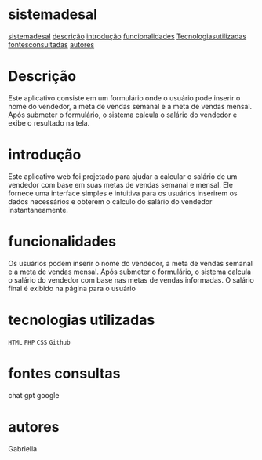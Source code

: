 # sistemadesal
[sistemadesal](#sistemadesal)
[descrição](#descri%C3%A7%C3%A3o)
[introdução](#introdu%C3%A7%C3%A3o)
[funcionalidades](#funcionalidades)
[Tecnologiasutilizadas](#tecnologias-utilizadas)
[fontesconsultadas](#fontes-consultas)
[autores](#autores)


# Descrição
Este aplicativo consiste em um formulário onde o usuário pode inserir o nome do vendedor, a meta de vendas semanal e a meta de vendas mensal. Após submeter o formulário, o sistema calcula o salário do vendedor e exibe o resultado na tela.

# introdução
Este aplicativo web foi projetado para ajudar a calcular o salário de um vendedor com base em suas metas de vendas semanal e mensal. Ele fornece uma interface simples e intuitiva para os usuários inserirem os dados necessários e obterem o cálculo do salário do vendedor instantaneamente.

# funcionalidades
Os usuários podem inserir o nome do vendedor, a meta de vendas semanal e a meta de vendas mensal.
Após submeter o formulário, o sistema calcula o salário do vendedor com base nas metas de vendas informadas.
O salário final é exibido na página para o usuário

# tecnologias utilizadas
``HTML``
``PHP``
``CSS``
``Github``

# fontes consultas
chat gpt
google

# autores
Gabriella

